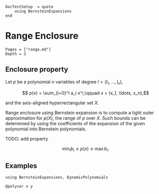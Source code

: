 ```@meta
DocTestSetup  = quote
    using BernsteinExpansions
end
```

# Range Enclosure

```@contents
Pages = ["range.md"]
Depth = 3
```

## Enclosure property

Let $p$ be a polynomial $n$ variables of degree $l = (l_1, \ldots, l_n)$,

```math
    p(x) = \sum_{i=0}^l a_i x^i,\qquad x = (x_1, \ldots, x_n),
```
and the axis-aligned hyperrectangular set $X$.

Range enclosure using Bernstein expansion is to compute a tight outer approximation
for $p(X)$, the range of $p$ over $X$. Such bounds can be determined by using
the coefficients of the expansion of the given polynomial into Bernstein polynomials.

TODO: add property

```math
    \min_{i} b_i ≤ p(x) ≤ \max b_i.
```

## Examples

```@example range_example
using BernsteinExpansions, DynamicPolynomials

@polyvar x y
```
